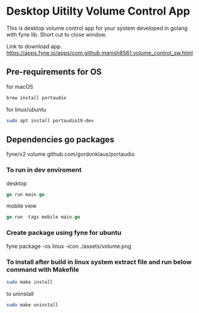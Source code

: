 # Desktop Uitilty Volume Control App

This is desktop volume control app for your system developed in golang with fyne lib. Short cut to close window.

Link to download app.
https://apps.fyne.io/apps/com.github.manish8561.volume_control_sw.html

## Pre-requirements for OS
for macOS
```bash
brew install portaudio
```
for linux/ubuntu
```bash
sudo apt install portaudio19-dev
```

## Dependencies go packages

fyne/v2
volume
github.com/gordonklaus/portaudio

### To run in dev enviroment

desktop

```go
go run main.go
```

mobile view

```go
go run -tags mobile main.go
```

### Create package using fyne for ubuntu

fyne package -os linux -icon ./assets/volume.png

### To install after build in linux system extract file and run below command with Makefile

```bash
sudo make install
```

to uninstall

```bash
sudo make uninstall
```
